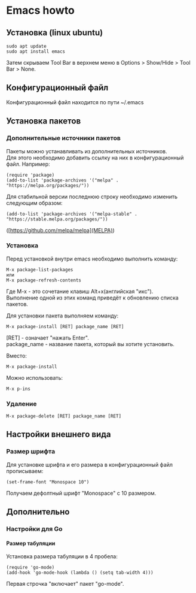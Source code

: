 # Emacs howto

## Установка (linux ubuntu)

	sudo apt update
	sudo apt install emacs

Затем скрываем Tool Bar в верхнем меню в Options > Show/Hide > Tool Bar > None.

## Конфигурационный файл

Конфигурационный файл находится по пути ~/.emacs

## Установка пакетов

### Дополнительные источники пакетов

Пакеты можно устанавливать из дополнительных источников.  
Для этого необходимо добавить ссылку на них в конфигурационный файл. Например:

	(require 'package)
	(add-to-list 'package-archives '("melpa" . "https://melpa.org/packages/"))

Для стабильной версии последнюю строку необходимо изменить следующим образом:
	
	(add-to-list 'package-archives '("melpa-stable" . "https://stable.melpa.org/packages/"))

([https://github.com/melpa/melpa](MELPA))

### Установка

Перед установкой внутри emacs необходимо выполнить команду:

	M-x package-list-packages
	или
	M-x package-refresh-contents

Где M-x - это сочетание клавиш Alt+x(английская "икс").  
Выполнение одной из этих команд приведёт к обновлению списка пакетов.

Для установки пакета выполняем команду:

	M-x package-install [RET] package_name [RET]

\[RET\] - означает "нажать Enter".  
package_name - название пакета, который вы хотите установить.  

Вместо:

	M-x package-install

Можно использовать:

	M-x p-ins

### Удаление

	M-x package-delete [RET] package_name [RET]


## Настройки внешнего вида

### Размер шрифта

Для установке шрифта и его размера в конфигурационный файл прописываем:

	(set-frame-font "Monospace 10")

Получаем дефолтный шрифт "Monospace" c 10 размером.


## Дополнительно

### Настройки для Go

#### Размер табуляции

Установка размера табуляции в 4 пробела:

	(require 'go-mode)
	(add-hook 'go-mode-hook (lambda () (setq tab-width 4)))

Первая строчка "включает" пакет "go-mode".